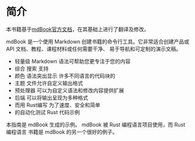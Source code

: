 # 简介

本书籍基于[mdBook官方文档](https://rust-lang.github.io/mdBook)，在其基础上进行了翻译及修改。

mdBook 是一个使用 Markdown 创建书籍的命令行工具。它非常适合创建产品或 API 文档、教程、课程材料或任何需要干净、 易于导航和可定制的演示文稿。 

* 轻量级 Markdown 语法可帮助您更专注于您的内容 
* 综合 搜索 支持 
* 颜色 语法突出显示 许多不同语言的代码块的
* 主题 文件允许自定义输出格式  
* 预处理器 可以为自定义语法和修改内容提供扩展
* 后端 可以将输出呈现为多种格式  
* 而用 Rust编写 为了速度、安全和简单 
* 的自动化测试 Rust 代码示例 

本指南是 mdBook 生成的示例。 mdBook 被 Rust 编程语言项目使用，而 Rust 编程语言 书籍是 mdBook 的另一个很好的例子。 














